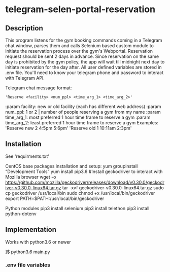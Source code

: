 # telegram-selen-portal-reservation
## Description
This program listens for the gym booking commands coming in a Telegram chat window, parses them and calls
Selenium based custom module to initiate the reservation process over the gym's Webportal.
Reservation request should be sent 2 days in advance. Since reservation on the same day is prohibited by the gym policy,
the app will wait till midnight next day to initiate reservation for the day after.
All user defined variables are stored in .env file. You'll need to know your telegram phone and password to
interact with Telegram API.

Telegram chat message format:
~~~
'Reserve <facility> <num_ppl> <time_arg_1> <time_arg_2>'
~~~
  
:param facility: new or old facility (each has different web address)
:param num_ppl: 1 or 2 | number of people reserving a gym from my name
:param time_arg_1: most preferred 1 hour time frame to reserve a gym
:param time_arg_2: least preferred 1 hour time frame to reserve a gym
Examples:
'Reserve new 2 4:5pm 5:6pm'
'Reserve old 1 10:11am 2:3pm'

## Installation
See 'requirments.txt'

CentOS base packages installation and setup:
yum groupinstall “Development Tools”
yum install pip3.6
#Install geckodriver to interact with Mozilla browser
wget -o https://github.com/mozilla/geckodriver/releases/download/v0.30.0/geckodriver-v0.30.0-linux64.tar.gz
tar -xvf geckodriver-v0.30.0-linux64.tar.gz
sudo cp geckodriver /usr/local/bin
sudo chmod +x /usr/local/bin/geckodriver
export PATH=$PATH:/usr/local/bin/geckodriver

Python modules
pip3 install selenium
pip3 install telethon
pip3 install python-dotenv

## Implementation
Works with python3.6 or newer

]$ python3.6 main.py 

### .env file variables

